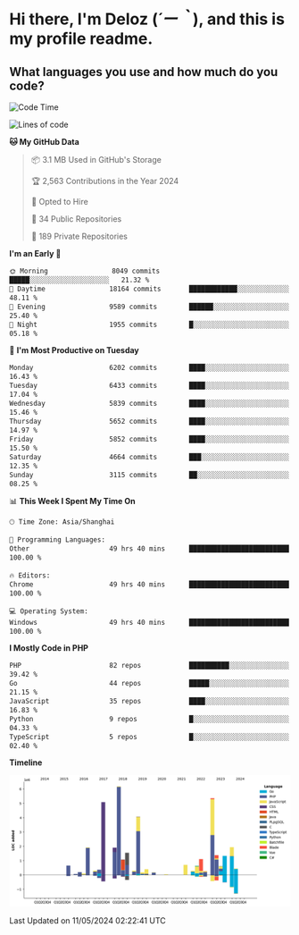 # **Hi there, I'm Deloz (*´ー｀*), and this is my profile readme.**

## **What languages you use and how much do you code?**

<!--START_SECTION:waka-->
![Code Time](http://img.shields.io/badge/Code%20Time-3%2C954%20hrs%202%20mins-blue)

![Lines of code](https://img.shields.io/badge/From%20Hello%20World%20I%27ve%20Written-38.4%20million%20lines%20of%20code-blue)

**🐱 My GitHub Data** 

> 📦 3.1 MB Used in GitHub's Storage 
 > 
> 🏆 2,563 Contributions in the Year 2024
 > 
> 💼 Opted to Hire
 > 
> 📜 34 Public Repositories 
 > 
> 🔑 189 Private Repositories 
 > 
**I'm an Early 🐤** 

```text
🌞 Morning                8049 commits        █████░░░░░░░░░░░░░░░░░░░░   21.32 % 
🌆 Daytime                18164 commits       ████████████░░░░░░░░░░░░░   48.11 % 
🌃 Evening                9589 commits        ██████░░░░░░░░░░░░░░░░░░░   25.40 % 
🌙 Night                  1955 commits        █░░░░░░░░░░░░░░░░░░░░░░░░   05.18 % 
```
📅 **I'm Most Productive on Tuesday** 

```text
Monday                   6202 commits        ████░░░░░░░░░░░░░░░░░░░░░   16.43 % 
Tuesday                  6433 commits        ████░░░░░░░░░░░░░░░░░░░░░   17.04 % 
Wednesday                5839 commits        ████░░░░░░░░░░░░░░░░░░░░░   15.46 % 
Thursday                 5652 commits        ████░░░░░░░░░░░░░░░░░░░░░   14.97 % 
Friday                   5852 commits        ████░░░░░░░░░░░░░░░░░░░░░   15.50 % 
Saturday                 4664 commits        ███░░░░░░░░░░░░░░░░░░░░░░   12.35 % 
Sunday                   3115 commits        ██░░░░░░░░░░░░░░░░░░░░░░░   08.25 % 
```


📊 **This Week I Spent My Time On** 

```text
🕑︎ Time Zone: Asia/Shanghai

💬 Programming Languages: 
Other                    49 hrs 40 mins      █████████████████████████   100.00 % 

🔥 Editors: 
Chrome                   49 hrs 40 mins      █████████████████████████   100.00 % 

💻 Operating System: 
Windows                  49 hrs 40 mins      █████████████████████████   100.00 % 
```

**I Mostly Code in PHP** 

```text
PHP                      82 repos            ██████████░░░░░░░░░░░░░░░   39.42 % 
Go                       44 repos            █████░░░░░░░░░░░░░░░░░░░░   21.15 % 
JavaScript               35 repos            ████░░░░░░░░░░░░░░░░░░░░░   16.83 % 
Python                   9 repos             █░░░░░░░░░░░░░░░░░░░░░░░░   04.33 % 
TypeScript               5 repos             █░░░░░░░░░░░░░░░░░░░░░░░░   02.40 % 
```



**Timeline**

![Lines of Code chart](https://raw.githubusercontent.com/deloz/deloz/main/assets/bar_graph.png)


 Last Updated on 11/05/2024 02:22:41 UTC
<!--END_SECTION:waka-->

